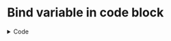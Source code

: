 <script lang="ts" setup>
import { ref } from 'vue'

const color = ref('rgba(255, 69, 0, 0.68)')
const predefineColors = ref([
  '#ff4500',
  '#ff8c00',
  '#ffd700',
  '#90ee90',
  '#00ced1',
  '#1e90ff',
  '#c71585',
  'rgba(255, 69, 0, 0.68)',
  'rgb(255, 120, 0)',
  'hsv(51, 100, 98)',
  'hsva(120, 40, 94, 0.5)',
  'hsl(181, 100%, 37%)',
  'hsla(209, 100%, 56%, 0.73)',
  '#c7158577',
])

const activeNames = ref(['1'])
const handleChange = (val: string[]) => {
  console.log(val)
}

</script>

# Bind variable in code block

  <div class="border border-[#4C4D4F] rounded-md p-6 mt-12">
    <div :style="{backgroundColor : color}" class="w-full h-40 mb-8"></div>
    <div class="my-8">
      <el-color-picker v-model="color" show-alpha :predefine="predefineColors" class="w-full mb-8"/>
    </div>
  </div>

<details>
  <summary>Code</summary>

``` html-vue
<div style="background-color : {{ color }}"/>
```
</details>

